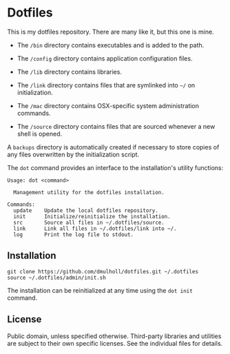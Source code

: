 # Dotfiles

This is my dotfiles repository. There are many like it, but this one is mine.

* The `/bin` directory contains executables and is added to the path.

* The `/config` directory contains application configuration files.

* The `/lib` directory contains libraries.

* The `/link` directory contains files that are symlinked into `~/` on
  initialization.

* The `/mac` directory contains OSX-specific system administration commands.

* The `/source` directory contains files that are sourced whenever a new shell
  is opened.

A `backups` directory is automatically created if necessary to store copies of any files overwritten by the initialization script.

The `dot` command provides an interface to the installation's utility functions:

    Usage: dot <command>

      Management utility for the dotfiles installation.

    Commands:
      update    Update the local dotfiles repository.
      init      Initialize/reinitialize the installation.
      src       Source all files in ~/.dotfiles/source.
      link      Link all files in ~/.dotfiles/link into ~/.
      log       Print the log file to stdout.


## Installation

    git clone https://github.com/dmulholl/dotfiles.git ~/.dotfiles
    source ~/.dotfiles/admin/init.sh

The installation can be reinitialized at any time using the `dot init` command.


## License

Public domain, unless specified otherwise. Third-party libraries and utilities are subject to their own specific licenses. See the individual files for details.
